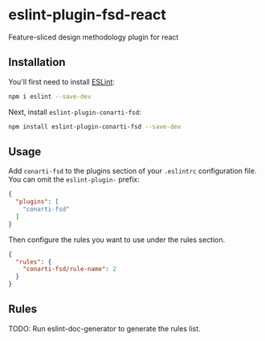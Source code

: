 # eslint-plugin-fsd-react

Feature-sliced design methodology plugin for react

## Installation

You'll first need to install [ESLint](https://eslint.org/):

```sh
npm i eslint --save-dev
```

Next, install `eslint-plugin-conarti-fsd`:

```sh
npm install eslint-plugin-conarti-fsd --save-dev
```

## Usage

Add `conarti-fsd` to the plugins section of your `.eslintrc` configuration file. You can omit the `eslint-plugin-`
prefix:

```json
{
  "plugins": [
    "conarti-fsd"
  ]
}
```

Then configure the rules you want to use under the rules section.

```json
{
  "rules": {
    "conarti-fsd/rule-name": 2
  }
}
```

## Rules

<!-- begin auto-generated rules list -->
TODO: Run eslint-doc-generator to generate the rules list.
<!-- end auto-generated rules list -->


